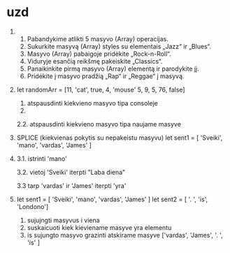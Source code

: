 # uzd

1. 
   1. Pabandykime atlikti 5 masyvo (Array) operacijas.
   2. Sukurkite masyvą (Array) styles su elementais „Jazz“ ir „Blues“.
   3. Masyvo (Array) pabaigoje pridėkite „Rock-n-Roll“.
   4. Viduryje esančią reikšmę pakeiskite „Classics“.
   5. Panaikinkite pirmą masyvo (Array) elementą ir parodykite jį.
   6. Pridėkite į masyvo pradžią „Rap“ ir „Reggae“ į masyvą.

2. let randomArr = [11, 'cat', true, 4, 'mouse' 5, 9, 5, 76, false]
   1. atspausdinti kiekvieno masyvo tipa consoleje
   2. 
   2.2. atspausdinti kiekvieno masyvo tipa naujame masyve

3. SPLICE (kiekvienas pokytis su nepakeistu masyvu) let sent1 = [ 'Sveiki', 'mano', 'vardas', 'James' ]
4. 
   3.1. istrinti 'mano'

   3.2. vietoj 'Sveiki' iterpti "Laba diena"

   3.3 tarp 'vardas' ir 'James' iterpti 'yra'

5. let sent1 = [ 'Sveiki', 'mano', 'vardas', 'James' ] let sent2 = [ '. ', 'is', 'Londono']
   1. sujujngti masyvus i viena
   2. suskaicuoti kiek kieviename masyve yra elementu
   3. is sujungto masyvo grazinti atskirame masyve  ['vardas', 'James', '. ', 'is' ]